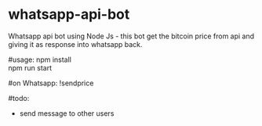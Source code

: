 # whatsapp-api-bot


Whatsapp api bot using Node Js - this bot get the bitcoin price from api and giving it as response into whatsapp back.

#usage:
npm install<br>
npm run start

#on Whatsapp:
!sendprice



#todo:
* send message to other users
